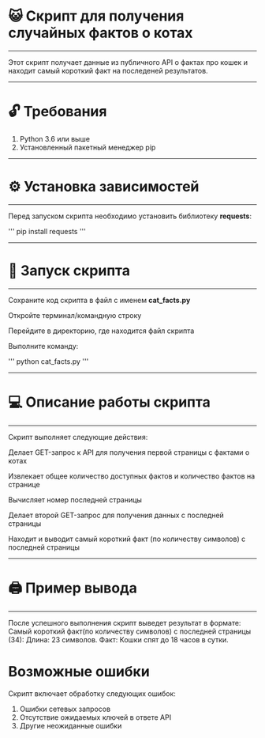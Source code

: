 # 😺 Скрипт для получения случайных фактов о котах

---

Этот скрипт получает данные из публичного API о фактах про кошек и находит
самый короткий факт на последеней результатов.

---

# 🔓 Требования
  1. Python 3.6 или выше
  2. Установленный пакетный менеджер pip

---

# ⚙️ Установка зависимостей

---

Перед запуском скрипта необходимо установить библиотеку **requests**:

'''
pip install requests
'''

---

# 🎥 Запуск скрипта

---

Сохраните код скрипта в файл с именем **cat_facts.py**

Откройте терминал/командную строку

Перейдите в директорию, где находится файл скрипта

Выполните команду:

'''
python cat_facts.py
'''

---

# 💻 Описание работы скрипта

---


Скрипт выполняет следующие действия:

Делает GET-запрос к API для получения первой страницы с фактами о котах

Извлекает общее количество доступных фактов и количество фактов на странице

Вычисляет номер последней страницы

Делает второй GET-запрос для получения данных с последней страницы

Находит и выводит самый короткий факт (по количеству символов) с последней страницы

---

# 🖨️ Пример вывода

---

После успешного выполнения скрипт выведет результат в формате:
  Самый короткий факт(по количеству символов) с последней страницы (34):
  Длина: 23 символов.
  Факт: Кошки спят до 18 часов в сутки.

# Возможные ошибки
Скрипт включает обработку следующих ошибок:

 1. Ошибки сетевых запросов
 2. Отсутствие ожидаемых ключей в ответе API
 3. Другие неожиданные ошибки
